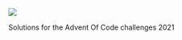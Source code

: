![](https://img.shields.io/badge/stars%20⭐-28-yellow)


Solutions for the Advent Of Code challenges 2021

